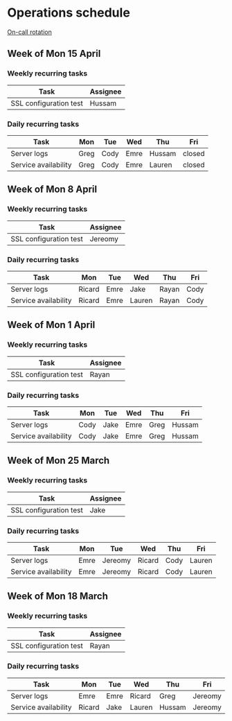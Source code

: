 # Operations schedule

[On-call rotation](onCallRotation.md)

## Week of Mon 15 April

### Weekly recurring tasks

| Task                   | Assignee |
| ---------------------- | -------- |
| SSL configuration test | Hussam |

### Daily recurring tasks
| Task                 | Mon   | Tue  | Wed  | Thu  | Fri  |
| -------------------- | ----  | ---- | ---- | ---- | ---- |
| Server logs          | Greg  | Cody |Emre  | Hussam |closed|
| Service availability | Greg  | Cody |Emre  | Lauren     |closed|

## Week of Mon 8 April

### Weekly recurring tasks

| Task                   | Assignee |
| ---------------------- | -------- |
| SSL configuration test |  Jereomy |

### Daily recurring tasks
| Task                 | Mon   | Tue  | Wed  | Thu  | Fri  |
| -------------------- | ----  | ---- | ---- | ---- | ---- |
| Server logs          |Ricard | Emre |Jake  |Rayan | Cody   |
| Service availability |Ricard | Emre |Lauren|Rayan | Cody   |

## Week of Mon 1 April

### Weekly recurring tasks

| Task                   | Assignee |
| ---------------------- | -------- |
| SSL configuration test |  Rayan   |

### Daily recurring tasks
| Task                 | Mon  | Tue  | Wed  | Thu  | Fri  |
| -------------------- | ---- | ---- | ---- | ---- | ---- |
| Server logs          | Cody | Jake | Emre | Greg | Hussam |
| Service availability | Cody | Jake | Emre | Greg | Hussam |

## Week of Mon 25 March

### Weekly recurring tasks

| Task                   | Assignee |
| ---------------------- | -------- |
| SSL configuration test |   Jake   |

### Daily recurring tasks
| Task                 | Mon  | Tue  | Wed  | Thu  | Fri  |
| -------------------- | ---- | ---- | ---- | ---- | ---- |
| Server logs          | Emre | Jereomy | Ricard | Cody | Lauren |
| Service availability | Emre | Jereomy | Ricard    | Cody | Lauren |

## Week of Mon 18 March

### Weekly recurring tasks

| Task                                                         | Assignee |
| ------------------------------------------------------------ | ---- |
| SSL configuration test | Rayan     |

### Daily recurring tasks
| Task                 | Mon  | Tue  | Wed  | Thu  | Fri  |
| -------------------- | ---- | ---- | ---- | ---- | ---- |
| Server logs          | Emre | Emre |Ricard| Greg |Jereomy|
| Service availability |Ricard| Jake | Lauren | Hussam |Jereomy|
